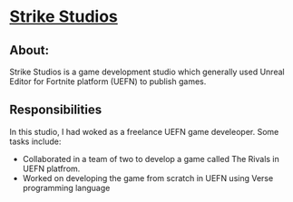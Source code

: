# [Strike Studios](https://fortnite.gg/island?code=2122-8281-6822)
## About:
Strike Studios is a game development studio which generally used Unreal Editor for Fortnite platform (UEFN) to publish games.

## Responsibilities
In this studio, I had woked as a freelance UEFN game develeoper. Some tasks include:
* Collaborated in a team of two to develop a game called The Rivals in UEFN platfrom.
* Worked on developing the game from scratch in UEFN using Verse programming language
